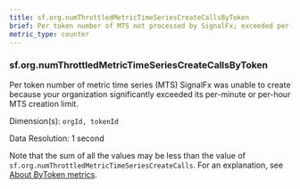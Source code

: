 ```yaml
---
title: sf.org.numThrottledMetricTimeSeriesCreateCallsByToken
brief: Per token number of MTS not processed by SignalFx; exceeded per-minute or per-hour MTS creation limit
metric_type: counter
---
```

### sf.org.numThrottledMetricTimeSeriesCreateCallsByToken

Per token number of metric time series (MTS) SignalFx was unable to create because your organization significantly exceeded its per-minute or per-hour MTS creation limit.

Dimension(s): `orgId, tokenId`

Data Resolution: 1 second

Note that the sum of all the values may be less than the value of `sf.org.numThrottledMetricTimeSeriesCreateCalls`. For an explanation, see [About ByToken metrics](../readme.md#about-bytoken-metrics).

